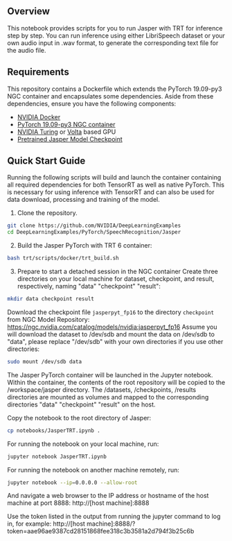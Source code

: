 ## Overview

This notebook provides scripts for you to run Jasper with TRT for inference step by step. You can run inference using either LibriSpeech dataset or your own audio input in .wav format, to generate the corresponding text file for the audio file. 

## Requirements

This repository contains a Dockerfile which extends the PyTorch 19.09-py3 NGC container and encapsulates some dependencies. Aside from these dependencies, ensure you have the following components:
    
* [NVIDIA Docker](https://github.com/NVIDIA/nvidia-docker)
* [PyTorch 19.09-py3 NGC container](https://ngc.nvidia.com/catalog/containers/nvidia:pytorch)
* [NVIDIA Turing](https://www.nvidia.com/en-us/geforce/turing/) or [Volta](https://www.nvidia.com/en-us/data-center/volta-gpu-architecture/) based GPU
* [Pretrained Jasper Model Checkpoint](https://ngc.nvidia.com/catalog/models/nvidia:jasperpyt_fp16)

## Quick Start Guide

Running the following scripts will build and launch the container containing all required dependencies for both TensorRT as well as native PyTorch. This is necessary for using inference with TensorRT and can also be used for data download, processing and training of the model.

1. Clone the repository.

```bash
git clone https://github.com/NVIDIA/DeepLearningExamples
cd DeepLearningExamples/PyTorch/SpeechRecognition/Jasper
```
2. Build the Jasper PyTorch with TRT 6 container:

```bash
bash trt/scripts/docker/trt_build.sh
```
3. Prepare to start a detached session in the NGC container
Create three directories on your local machine for dataset, checkpoint, and result, respectively, naming "data" "checkpoint" "result":

```bash
mkdir data checkpoint result
```
Download the checkpoint file `jasperpyt_fp16` to the directory `checkpoint` from NGC Model Repository: https://ngc.nvidia.com/catalog/models/nvidia:jasperpyt_fp16
Assume you will download the dataset to /dev/sdb and mount the data on /dev/sdb to "data", please replace "/dev/sdb" with your own directories if you use other directories:

```bash
sudo mount /dev/sdb data
```
The Jasper PyTorch container will be launched in the Jupyter notebook. Within the container, the contents of the root repository will be copied to the /workspace/jasper directory. The /datasets, /checkpoints, /results directories are mounted as volumes and mapped to the corresponding directories "data" "checkpoint" "result" on the host.

Copy the notebook to the root directory of Jasper:
```bash
cp notebooks/JasperTRT.ipynb .
```

For running the notebook on your local machine, run:

```bash
jupyter notebook JasperTRT.ipynb
```
For running the notebook on another machine remotely, run: 

```bash
jupyter notebook --ip=0.0.0.0 --allow-root
```
And navigate a web browser to the IP address or hostname of the host machine at port 8888: http://[host machine]:8888

Use the token listed in the output from running the jupyter command to log in, for example: http://[host machine]:8888/?token=aae96ae9387cd28151868fee318c3b3581a2d794f3b25c6b



